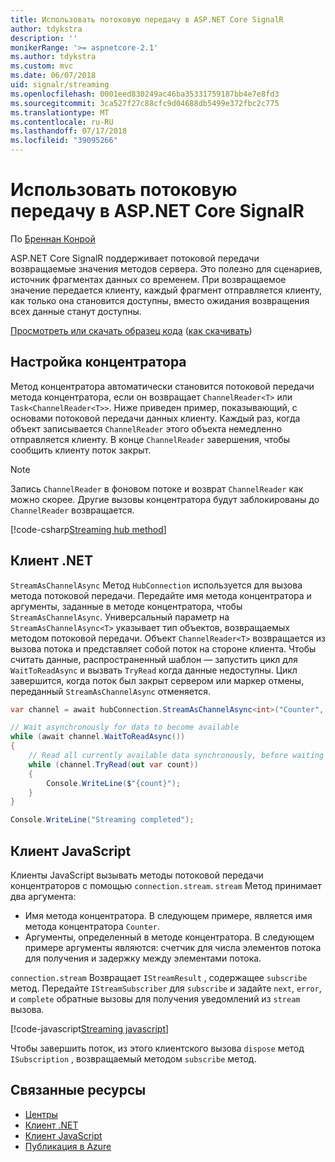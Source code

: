 ```yaml
---
title: Использовать потоковую передачу в ASP.NET Core SignalR
author: tdykstra
description: ''
monikerRange: '>= aspnetcore-2.1'
ms.author: tdykstra
ms.custom: mvc
ms.date: 06/07/2018
uid: signalr/streaming
ms.openlocfilehash: 0001eed830249ac46ba35331759187bb4e7e8fd3
ms.sourcegitcommit: 3ca527f27c88cfc9d04688db5499e372fbc2c775
ms.translationtype: MT
ms.contentlocale: ru-RU
ms.lasthandoff: 07/17/2018
ms.locfileid: "39095266"
---
```

# <a name="use-streaming-in-aspnet-core-signalr"></a>Использовать потоковую передачу в ASP.NET Core SignalR

По [Бреннан Конрой](https://github.com/BrennanConroy)

ASP.NET Core SignalR поддерживает потоковой передачи возвращаемые значения методов сервера. Это полезно для сценариев, источник фрагментах данных со временем. При возвращаемое значение передается клиенту, каждый фрагмент отправляется клиенту, как только она становится доступны, вместо ожидания возвращения всех данные станут доступны.

[Просмотреть или скачать образец кода](https://github.com/aspnet/Docs/tree/live/aspnetcore/signalr/streaming/sample) ([как скачивать](xref:tutorials/index#how-to-download-a-sample))

## <a name="set-up-the-hub"></a>Настройка концентратора

Метод концентратора автоматически становится потоковой передачи метода концентратора, если он возвращает `ChannelReader<T>` или `Task<ChannelReader<T>>`. Ниже приведен пример, показывающий, с основами потоковой передачи данных клиенту. Каждый раз, когда объект записывается `ChannelReader` этого объекта немедленно отправляется клиенту. В конце `ChannelReader` завершения, чтобы сообщить клиенту поток закрыт.

> [!NOTE]
> Запись `ChannelReader` в фоновом потоке и возврат `ChannelReader` как можно скорее. Другие вызовы концентратора будут заблокированы до `ChannelReader` возвращается.

[!code-csharp[Streaming hub method](streaming/sample/Hubs/StreamHub.cs?range=10-34)]

## <a name="net-client"></a>Клиент .NET

`StreamAsChannelAsync` Метод `HubConnection` используется для вызова метода потоковой передачи. Передайте имя метода концентратора и аргументы, заданные в методе концентратора, чтобы `StreamAsChannelAsync`. Универсальный параметр на `StreamAsChannelAsync<T>` указывает тип объектов, возвращаемых методом потоковой передачи. Объект `ChannelReader<T>` возвращается из вызова потока и представляет собой поток на стороне клиента. Чтобы считать данные, распространенный шаблон — запустить цикл для `WaitToReadAsync` и вызвать `TryRead` когда данные недоступны. Цикл завершится, когда поток был закрыт сервером или маркер отмены, переданный `StreamAsChannelAsync` отменяется.

```csharp
var channel = await hubConnection.StreamAsChannelAsync<int>("Counter", 10, 500, CancellationToken.None);

// Wait asynchronously for data to become available
while (await channel.WaitToReadAsync())
{
    // Read all currently available data synchronously, before waiting for more data
    while (channel.TryRead(out var count))
    {
        Console.WriteLine($"{count}");
    }
}

Console.WriteLine("Streaming completed");
```

## <a name="javascript-client"></a>Клиент JavaScript

Клиенты JavaScript вызывать методы потоковой передачи концентраторов с помощью `connection.stream`. `stream` Метод принимает два аргумента:

* Имя метода концентратора. В следующем примере, является имя метода концентратора `Counter`.
* Аргументы, определенный в методе концентратора. В следующем примере аргументы являются: счетчик для числа элементов потока для получения и задержку между элементами потока.

`connection.stream` Возвращает `IStreamResult` , содержащее `subscribe` метод. Передайте `IStreamSubscriber` для `subscribe` и задайте `next`, `error`, и `complete` обратные вызовы для получения уведомлений из `stream` вызова.

[!code-javascript[Streaming javascript](streaming/sample/wwwroot/js/stream.js?range=19-36)]

Чтобы завершить поток, из этого клиентского вызова `dispose` метод `ISubscription` , возвращаемый методом `subscribe` метод.

## <a name="related-resources"></a>Связанные ресурсы

* [Центры](xref:signalr/hubs)
* [Клиент .NET](xref:signalr/dotnet-client)
* [Клиент JavaScript](xref:signalr/javascript-client)
* [Публикация в Azure](xref:signalr/publish-to-azure-web-app)
